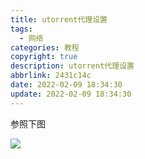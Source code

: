 ```yaml
---
title: utorrent代理设置
tags:
  - 网络
categories: 教程
copyright: true
description: utorrent代理设置
abbrlink: 2431c14c
date: 2022-02-09 18:34:30
update: 2022-02-09 18:34:30
---
```


参照下图

![](https://s2.loli.net/2022/02/09/sGulEeCWLF76X9n.png)